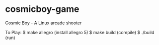 # cosmicboy-game

Cosmic Boy - A Linux arcade shooter

To Play:
	$ make allegro 	(install allegro 5)
	$ make build 	(compile)
	$ ./build 		(run)
